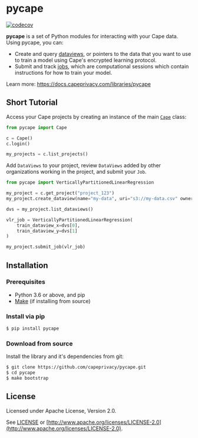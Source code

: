 # pycape

[![codecov](https://codecov.io/gh/capeprivacy/cape-ds/branch/main/graph/badge.svg?token=nimecXcQzo)](https://codecov.io/gh/capeprivacy/cape-ds)

**pycape** is a set of Python modules for interacting with your Cape data. Using pycape, you can:

- Create and query [dataviews](https://docs.capeprivacy.com/libraries/pycape/reference#pycapedataviews), or pointers to the data that you want to use to train a model using Cape's encrypted learning protocol.
- Submit and track [jobs](https://docs.capeprivacy.com/libraries/pycape/reference#pycapedataviews), which are computational sessions which contain instructions for how to train your model.

Learn more: https://docs.capeprivacy.com/libraries/pycape

## Short Tutorial
Access your Cape projects by creating an instance of the main [`Cape`](https://docs.capeprivacy.com/libraries/pycape/reference#pycapecape) class:
```python
from pycape import Cape

c = Cape()
c.login()

my_projects = c.list_projects()
```

Add `DataViews` to your project, review `DataViews` added by other organizations working in the project, and submit your `Job`.
```python  
from pycape import VerticallyPartitionedLinearRegression

my_project = c.get_project("project_123")
my_project.create_dataview(name="my-data", uri="s3://my-data.csv" owner_label="my-org")

dvs = my_project.list_dataviews()

vlr_job = VerticallyPartitionedLinearRegression(
    train_dataview_x=dvs[0],
    train_dataview_y=dvs[1]
)

my_project.submit_job(vlr_job)
```

## Installation

### Prerequisites

* Python 3.6 or above, and pip
* [Make](https://www.gnu.org/software/make/) (if installing from source)

### Install via pip
```sh
$ pip install pycape
```

### Download from source

Install the library and it's dependencies from git: 

```sh
$ git clone https://github.com/capeprivacy/pycape.git
$ cd pycape
$ make bootstrap
```

## License
Licensed under Apache License, Version 2.0.

See [LICENSE](https://github.com/capeprivacy/cape-python/blob/master/LICENSE) or [http://www.apache.org/licenses/LICENSE-2.0](http://www.apache.org/licenses/LICENSE-2.0).


